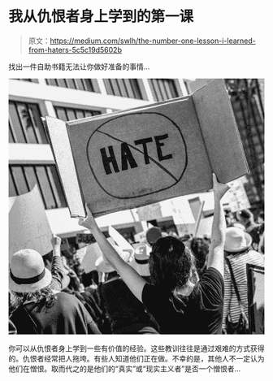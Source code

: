 # 我从仇恨者身上学到的第一课

> 原文：<https://medium.com/swlh/the-number-one-lesson-i-learned-from-haters-5c5c19d5602b>

找出一件自助书籍无法让你做好准备的事情…

![](img/8465a5e1290e54e03fab38b799e46f49.png)

你可以从仇恨者身上学到一些有价值的经验。这些教训往往是通过艰难的方式获得的。仇恨者经常把人拖垮。有些人知道他们正在做。不幸的是，其他人不一定认为他们在憎恨。取而代之的是他们的“真实”或“现实主义者”是否一个憎恨者…